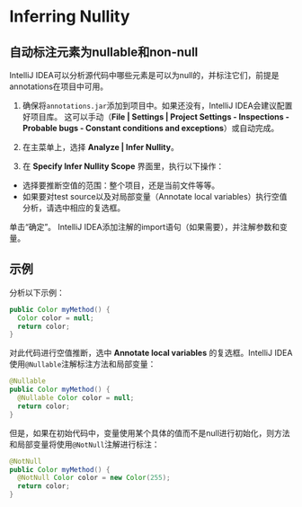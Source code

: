 # Inferring Nullity

## 自动标注元素为nullable和non-null

IntelliJ IDEA可以分析源代码中哪些元素是可以为null的，并标注它们，前提是annotations在项目中可用。

1. 确保将`annotations.jar`添加到项目中。如果还没有，IntelliJ IDEA会建议配置好项目库。 这可以手动（**File | Settings | Project Settings - Inspections - Probable bugs - Constant conditions and exceptions**）或自动完成。

2. 在主菜单上，选择 **Analyze | Infer Nullity**。

3. 在 **Specify Infer Nullity Scope** 界面里，执行以下操作：

  - 选择要推断空值的范围：整个项目，还是当前文件等等。
  - 如果要对test source以及对局部变量（Annotate local variables）执行空值分析，请选中相应的复选框。

  单击“确定”。 IntelliJ IDEA添加注解的import语句（如果需要），并注解参数和变量。

## 示例

分析以下示例：

```java
public Color myMethod() {
  Color color = null;
  return color;
}
```

对此代码进行空值推断，选中 **Annotate local variables** 的复选框。IntelliJ IDEA使用`@Nullable`注解标注方法和局部变量：

```java
@Nullable
public Color myMethod() {
  @Nullable Color color = null;
  return color;
}
```

但是，如果在初始代码中，变量使用某个具体的值而不是null进行初始化，则方法和局部变量将使用`@NotNull`注解进行标注：

```java
@NotNull
public Color myMethod() {
  @NotNull Color color = new Color(255);
  return color;
}
```
